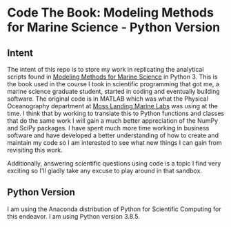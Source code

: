 # Code The Book: Modeling Methods for Marine Science - Python Version

## Intent

The intent of this repo is to store my work in replicating the analytical scripts found in [Modeling Methods for Marine Science](https://www.cambridge.org/core/books/modeling-methods-for-marine-science/1CA8D3CB705B23A32D97547D4327EC57#) in Python 3. This is the book used in the course I took in scientific programming that got me, a marine science graduate student, started in coding and eventually building software. The original code is in MATLAB which was what the Physical Oceanography department at [Moss Landing Marine Labs](https://mlml.calstate.edu) was using at the time. I think that by working to translate this to Python functions and classes that do the same work I will gain a much better appreciation of the NumPy and SciPy packages. I have spent much more time working in business software and have developed a better understanding of how to create and maintain my code so I am interested to see what new things I can gain from revisiting this work.

Additionally, answering scientific questions using code is a topic I find very exciting so I'll gladly take any excuse to play around in that sandbox.

## Python Version

I am using the Anaconda distribution of Python for Scientific Computing for this endeavor. I am using Python version 3.8.5.
